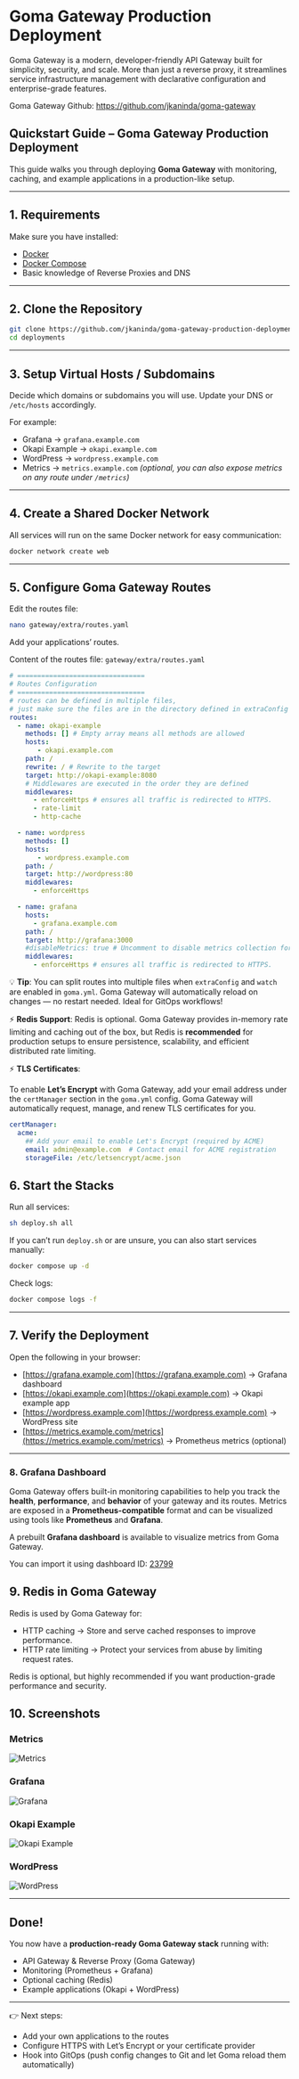 #  Goma Gateway Production Deployment

Goma Gateway is a modern, developer-friendly API Gateway built for simplicity, security, and scale. More than just a reverse proxy, it streamlines service infrastructure management with declarative configuration and enterprise-grade features.

Goma Gateway Github: https://github.com/jkaninda/goma-gateway

## Quickstart Guide – Goma Gateway Production Deployment

This guide walks you through deploying **Goma Gateway** with monitoring, caching, and example applications in a production-like setup.

---

## 1. Requirements

Make sure you have installed:

* [Docker](https://docs.docker.com/get-docker/)
* [Docker Compose](https://docs.docker.com/compose/install/)
* Basic knowledge of Reverse Proxies and DNS

---

## 2. Clone the Repository

```sh
git clone https://github.com/jkaninda/goma-gateway-production-deployment.git deployments
cd deployments
```

---

## 3. Setup Virtual Hosts / Subdomains

Decide which domains or subdomains you will use. Update your DNS or `/etc/hosts` accordingly.

For example:

* Grafana → `grafana.example.com`
* Okapi Example → `okapi.example.com`
* WordPress → `wordpress.example.com`
* Metrics → `metrics.example.com` *(optional, you can also expose metrics on any route under `/metrics`)*

---

## 4. Create a Shared Docker Network

All services will run on the same Docker network for easy communication:

```sh
docker network create web
```

---

## 5. Configure Goma Gateway Routes

Edit the routes file:

```sh
nano gateway/extra/routes.yaml
```

Add your applications’ routes.

Content of the routes file: `gateway/extra/routes.yaml`

```yaml
# ================================
# Routes Configuration
# ================================
# routes can be defined in multiple files,
# just make sure the files are in the directory defined in extraConfig
routes:
  - name: okapi-example
    methods: [] # Empty array means all methods are allowed
    hosts: 
       - okapi.example.com
    path: /
    rewrite: / # Rewrite to the target
    target: http://okapi-example:8080
    # Middlewares are executed in the order they are defined
    middlewares:
      - enforceHttps # ensures all traffic is redirected to HTTPS.
      - rate-limit
      - http-cache

  - name: wordpress
    methods: []
    hosts: 
       - wordpress.example.com
    path: /
    target: http://wordpress:80
    middlewares:
      - enforceHttps

  - name: grafana
    hosts:
      - grafana.example.com
    path: /
    target: http://grafana:3000
    #disableMetrics: true # Uncomment to disable metrics collection for this route
    middlewares:
      - enforceHttps # ensures all traffic is redirected to HTTPS.
```

💡 **Tip**: You can split routes into multiple files when `extraConfig` and `watch` are enabled in `goma.yml`. Goma Gateway will automatically reload on changes — no restart needed.
Ideal for GitOps workflows!

⚡ **Redis Support**:
Redis is optional. Goma Gateway provides in-memory rate limiting and caching out of the box, but Redis is **recommended** for production setups to ensure persistence, scalability, and efficient distributed rate limiting.

⚡ **TLS Certificates**:

To enable **Let’s Encrypt** with Goma Gateway, add your email address under the `certManager` section in the `goma.yml` config.
Goma Gateway will automatically request, manage, and renew TLS certificates for you.

```yaml
certManager:
  acme:
    ## Add your email to enable Let's Encrypt (required by ACME)
    email: admin@example.com  # Contact email for ACME registration
    storageFile: /etc/letsencrypt/acme.json
```

## 6. Start the Stacks

Run all services:

```sh
sh deploy.sh all
```

If you can’t run `deploy.sh` or are unsure, you can also start services manually:

```sh
docker compose up -d
```

Check logs:

```sh
docker compose logs -f
```

---

## 7. Verify the Deployment

Open the following in your browser:

* [https://grafana.example.com](https://grafana.example.com) → Grafana dashboard
* [https://okapi.example.com](https://okapi.example.com) → Okapi example app
* [https://wordpress.example.com](https://wordpress.example.com) → WordPress site
* [https://metrics.example.com/metrics](https://metrics.example.com/metrics) → Prometheus metrics (optional)

---
### 8. Grafana Dashboard

Goma Gateway offers built-in monitoring capabilities to help you track the **health**, **performance**, and **behavior** of your gateway and its routes. Metrics are exposed in a **Prometheus-compatible** format and can be visualized using tools like **Prometheus** and **Grafana**.

A prebuilt **Grafana dashboard** is available to visualize metrics from Goma Gateway.

You can import it using dashboard ID: [23799](https://grafana.com/grafana/dashboards/23799)

## 9. Redis in Goma Gateway

Redis is used by Goma Gateway for:
* HTTP caching → Store and serve cached responses to improve performance.
* HTTP rate limiting → Protect your services from abuse by limiting request rates.

Redis is optional, but highly recommended if you want production-grade performance and security.

## 10. Screenshots

### Metrics

![Metrics](https://raw.githubusercontent.com/jkaninda/goma-gateway-production-deployment/main/screenshot-1.png)

### Grafana

![Grafana](https://raw.githubusercontent.com/jkaninda/goma-gateway-production-deployment/main/screenshot-2.png)

### Okapi Example

![Okapi Example](https://raw.githubusercontent.com/jkaninda/goma-gateway-production-deployment/main/screenshot-3.png)

### WordPress

![WordPress](https://raw.githubusercontent.com/jkaninda/goma-gateway-production-deployment/main/screenshot-4.png)

---

## Done!

You now have a **production-ready Goma Gateway stack** running with:

* API Gateway & Reverse Proxy (Goma Gateway)
* Monitoring (Prometheus + Grafana)
* Optional caching (Redis)
* Example applications (Okapi + WordPress)

---

👉 Next steps:

* Add your own applications to the routes
* Configure HTTPS with Let’s Encrypt or your certificate provider
* Hook into GitOps (push config changes to Git and let Goma reload them automatically)
